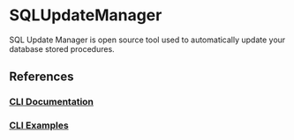 # SQLUpdateManager
SQL Update Manager is open source tool used to automatically update your database stored procedures.

## References
### [CLI Documentation](docs/DOCUMENTATION.md)
### [CLI Examples](docs/EXAMPLES.md)
